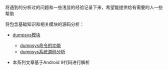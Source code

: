 将遇到的分析过的问题和一些浅显的经验记录下来，希望能提供给有需要的人一些帮助

将包含基础知识和相关模块的源码分析：

- [dumpsys模块](https://github.com/WalterLsaacson/Experience/tree/master/dumpsys%E5%88%86%E6%9E%90)
    - [dumpsys命令的功能](https://github.com/WalterLsaacson/Experience/blob/master/dumpsys%E5%88%86%E6%9E%90/01dumpsys%E5%91%BD%E4%BB%A4%E5%88%86%E6%9E%90%EF%BC%9Adumpsys%E5%91%BD%E4%BB%A4%E7%9A%84%E5%8A%9F%E8%83%BD.md)
    - [dumpsys系统源码分析](https://github.com/WalterLsaacson/Experience/blob/master/dumpsys%E5%88%86%E6%9E%90/02dumpsys%E5%91%BD%E4%BB%A4%E5%88%86%E6%9E%90%EF%BC%9Adumpsys%E7%B3%BB%E7%BB%9F%E6%BA%90%E7%A0%81%E5%88%86%E6%9E%90.md)



- 本系列文章基于Android 9代码进行解析
